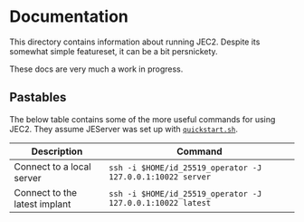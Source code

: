 Documentation
=============
This directory contains information about running JEC2.  Despite its somewhat
simple featureset, it can be a bit persnickety.

These docs are very much a work in progress.

Pastables
---------
The below table contains some of the more useful commands for using JEC2.  They
assume JEServer was set up with [`quickstart.sh`](./quickstart.sh.md).

Description                   | Command
------------------------------|--------
Connect to a local server     | `ssh -i $HOME/id_25519_operator -J 127.0.0.1:10022 server`
Connect to the latest implant | `ssh -i $HOME/id_25519_operator -J 127.0.0.1:10022 latest`
